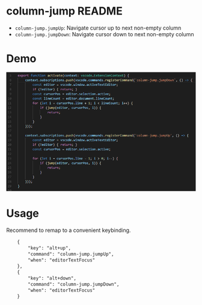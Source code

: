 # column-jump README

* `column-jump.jumpUp`: Navigate cursor up to next non-empty column
* `column-jump.jumpDown`: Navigate cursor down to next non-empty column

# Demo
![Demo](/images/demo.gif)

# Usage

Recommend to remap to a convenient keybinding.

```
    {
        "key": "alt+up",
        "command": "column-jump.jumpUp",
        "when": "editorTextFocus"
    },
    {
        "key": "alt+down",
        "command": "column-jump.jumpDown",
        "when": "editorTextFocus"
    }
```